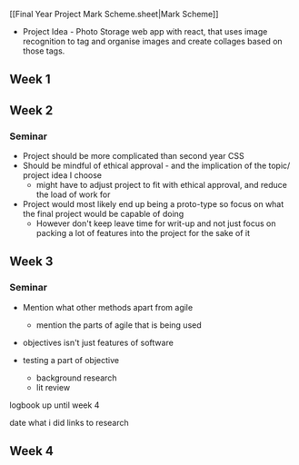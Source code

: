 [[Final Year Project Mark Scheme.sheet|Mark Scheme]]

- Project Idea  - Photo Storage web app with react, that uses image recognition to tag and organise images and create collages based on those tags.

## Week 1

## Week 2 

### Seminar
 - Project should be more complicated than second year CSS
 - Should be mindful of ethical approval - and the implication of the topic/ project idea I choose
	 - might have to adjust project to fit with ethical approval, and reduce the load of work for 
- Project would most likely end up being a proto-type so focus on what the final project would be capable of doing
	- However don't keep leave time for writ-up and not just focus on packing a lot of features into the project for the sake of it

## Week 3

### Seminar
- Mention what other methods apart from agile
	- mention the parts of agile that is being used


- objectives isn't just features of software
-  testing a part of objective
	- background research
	- lit review

logbook up until week 4


date
what i did
links to research
## Week 4

